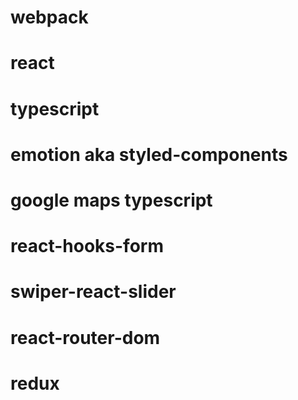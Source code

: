 # webpack
# react
# typescript
# emotion aka styled-components
# google maps typescript
# react-hooks-form
# swiper-react-slider
# react-router-dom 
# redux

